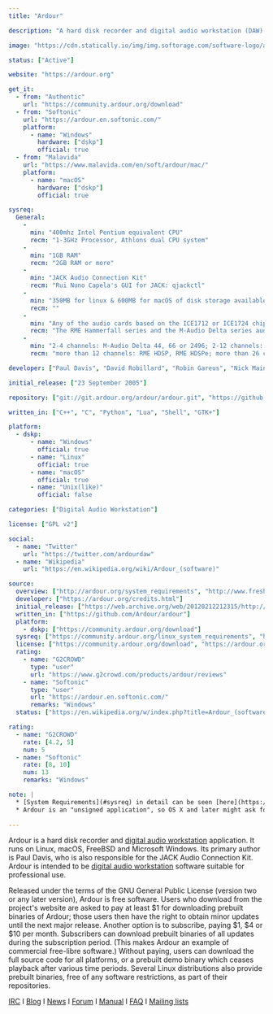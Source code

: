 ```yaml
---
title: "Ardour"

description: "A hard disk recorder and digital audio workstation (DAW) application. It runs on Linux, MacOS, FreeBSD and Microsoft Windows."

image: "https://cdn.statically.io/img/img.softorage.com/software-logo/ardour.png?h=64"

status: ["Active"]

website: "https://ardour.org"

get_it:
  - from: "Authentic"
    url: "https://community.ardour.org/download"
  - from: "Softonic"
    url: "https://ardour.en.softonic.com/"
    platform:
      - name: "Windows"
        hardware: ["dskp"]
        official: true
  - from: "Malavida"
    url: "https://www.malavida.com/en/soft/ardour/mac/"
    platform:
      - name: "macOS"
        hardware: ["dskp"]
        official: true

sysreq:
  General:
    -
      min: "400mhz Intel Pentium equivalent CPU"
      recm: "1-3GHz Processor, Athlons dual CPU system"
    -
      min: "1GB RAM"
      recm: "2GB RAM or more"
    -
      min: "JACK Audio Connection Kit"
      recm: "Rui Nuno Capela's GUI for JACK: qjackctl"
    -
      min: "350MB for linux & 600MB for macOS of disk storage available"
      recm: ""
    -
      min: "Any of the audio cards based on the ICE1712 or ICE1724 chipsets will work well (Terratec and M-Audio use these, as well as the EZ8), and the Ensoniq cards and onboard chipsets"
      recm: "The RME Hammerfall series and the M-Audio Delta series audio interface"
    -
      min: "2-4 channels: M-Audio Delta 44, 66 or 2496; 2-12 channels: M-Audio Delta 1010"
      recm: "more than 12 channels: RME HDSP, RME HDSPe; more than 26 channels: RME MADI"

developer: ["Paul Davis", "David Robillard", "Robin Gareus", "Nick Mainsbridge", "Colin Fletcher", "Ben Loftis", "Tim Mayberry", "Others"]

initial_release: ["23 September 2005"]

repository: ["git://git.ardour.org/ardour/ardour.git", "https://github.com/Ardour/ardour"]

written_in: ["C++", "C", "Python", "Lua", "Shell", "GTK+"]

platform:
  - dskp:
      - name: "Windows"
        official: true
      - name: "Linux"
        official: true
      - name: "macOS"
        official: true
      - name: "Unix(like)"
        official: false

categories: ["Digital Audio Workstation"]

license: ["GPL v2"]

social:
  - name: "Twitter"
    url: "https://twitter.com/ardourdaw"
  - name: "Wikipedia"
    url: "https://en.wikipedia.org/wiki/Ardour_(software)"

source:
  overview: ["http://ardour.org/system_requirements", "http://www.freshports.org/audio/ardour/", "https://community.ardour.org/download"]
  developer: ["https://ardour.org/credits.html"]
  initial_release: ["https://web.archive.org/web/20120212212315/http://osdir.com/ml/audio.ardour.devel/2005-09/msg00084.html"]
  written_in: ["https://github.com/Ardour/ardour"]
  platform:
    - dskp: ["https://community.ardour.org/download"]
  sysreq: ["https://community.ardour.org/linux_system_requirements", "https://ardour.org/requirements.html"]
  license: ["https://community.ardour.org/download", "https://ardour.org/copying.html"]
  rating:
    - name: "G2CROWD"
      type: "user"
      url: "https://www.g2crowd.com/products/ardour/reviews"
    - name: "Softonic"
      type: "user"
      url: "https://ardour.en.softonic.com/"
      remarks: "Windows"
  status: ["https://en.wikipedia.org/w/index.php?title=Ardour_(software)&oldid=877631152", "https://discourse.ardour.org/c/blog"]

rating:
  - name: "G2CROWD"
    rate: [4.2, 5]
    num: 5
  - name: "Softonic"
    rate: [8, 10]
    num: 13
    remarks: "Windows"

note: |
  * [System Requirements](#sysreq) in detail can be seen [here](https://community.ardour.org/linux_system_requirements) & [here](https://ardour.org/requirements.html)
  * Ardour is an "unsigned application", so OS X and later might ask for extra confirmation the first time you run it.
  
---
```

  Ardour is a hard disk recorder and [digital audio workstation](/categories/digital-audio-workstation) application. It runs on Linux, macOS, FreeBSD and Microsoft Windows. Its primary author is Paul Davis, who is also responsible for the JACK Audio Connection Kit. Ardour is intended to be [digital audio workstation](/categories/digital-audio-workstation) software suitable for professional use.
  
  Released under the terms of the GNU General Public License (version two or any later version), Ardour is free software. Users who download from the project's website are asked to pay at least $1 for downloading prebuilt binaries of Ardour; those users then have the right to obtain minor updates until the next major release. Another option is to subscribe, paying $1, $4 or $10 per month. Subscribers can download prebuilt binaries of all updates during the subscription period. (This makes Ardour an example of commercial free-libre software.) Without paying, users can download the full source code for all platforms, or a prebuilt demo binary which ceases playback after various time periods. Several Linux distributions also provide prebuilt binaries, free of any software restrictions, as part of their repositories.
  
  [IRC](http://webchat.freenode.net/?channels=ardour)  I  [Blog](https://discourse.ardour.org/c/blog)  I  [News](https://community.ardour.org/news)  I  [Forum](https://discourse.ardour.org/)  I  [Manual](http://manual.ardour.org/toc/)  I  [FAQ](https://community.ardour.org/realfaq)  I  [Mailing lists](https://ardour.org/community.html#mailinglists)
  




